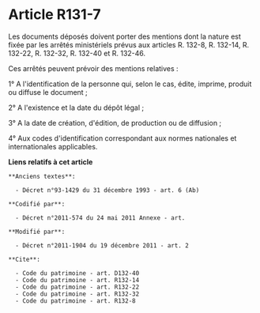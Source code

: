 # Article R131-7

Les documents déposés doivent porter des mentions dont la nature est fixée par les arrêtés ministériels prévus aux articles
R. 132-8, R. 132-14, R. 132-22, R. 132-32, R. 132-40 et R. 132-46. 

Ces arrêtés peuvent prévoir des mentions relatives : 

1° A l'identification de la personne qui, selon le cas, édite, imprime, produit ou diffuse le document ; 

2° A l'existence et la date du dépôt légal ; 

3° A la date de création, d'édition, de production ou de diffusion ; 

4° Aux codes d'identification correspondant aux normes nationales et internationales applicables.

**Liens relatifs à cet article**

	**Anciens textes**:

	  - Décret n°93-1429 du 31 décembre 1993 - art. 6 (Ab)

	**Codifié par**:

	  - Décret n°2011-574 du 24 mai 2011 Annexe - art.

	**Modifié par**:

	  - Décret n°2011-1904 du 19 décembre 2011 - art. 2

	**Cite**:

	  - Code du patrimoine - art. D132-40
	  - Code du patrimoine - art. R132-14
	  - Code du patrimoine - art. R132-22
	  - Code du patrimoine - art. R132-32
	  - Code du patrimoine - art. R132-8
